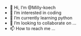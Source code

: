 - 👋 Hi, I’m @Milly-koech
- 👀 I’m interested in coding
- 🌱 I’m currently learning python
- 💞️ I’m looking to collaborate on ...
- 📫 How to reach me ...

<!---
Milly-koech/Milly-koech is a ✨ special ✨ repository because its `README.md` (this file) appears on your GitHub profile.
You can click the Preview link to take a look at your changes.
--->
